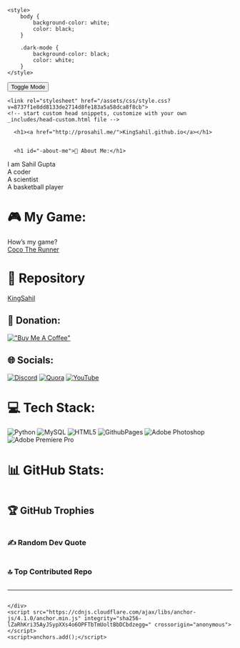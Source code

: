 <!DOCTYPE html>
<html lang="en-US">
  <head>
    <meta charset="UTF-8">
    <meta http-equiv="X-UA-Compatible" content="IE=edge">
    <meta name="viewport" content="width=device-width, initial-scale=1">
 
    <style>
        body {
            background-color: white;
            color: black;
        }

        .dark-mode {
            background-color: black;
            color: white;
        }
    </style>   

<button onclick="toggleMode()">Toggle Mode</button>

<script>
    function toggleMode() {
        var body = document.body;
        body.classList.toggle("dark-mode");
        var toggleButton = document.querySelector("button");
        if (body.classList.contains("dark-mode")) {
            toggleButton.textContent = "Light Mode";
        } else {
            toggleButton.textContent = "Dark Mode";
        }
    }

    function setModeBasedOnTime() {
        var body = document.body;
        var currentTime = new Date().getHours();
        if (currentTime >= 13 || currentTime < 6) {
            body.classList.add("dark-mode");
        } else {
            body.classList.remove("dark-mode");
        }
    }

    window.onload = function() {
        setModeBasedOnTime(); // Move this line before toggleMode()
        toggleMode();
    };
</script>

<!-- Begin Jekyll SEO tag v2.8.0 -->
<title>💫 About Me: | KingSahil.github.io</title>
<meta name="generator" content="Jekyll v3.9.3" />
<meta property="og:title" content="💫 About Me:" />
<meta property="og:locale" content="en_US" />
<link rel="canonical" href="http://prosahil.me/" />
<meta property="og:url" content="http://prosahil.me/" />
<meta property="og:site_name" content="KingSahil.github.io" />
<meta property="og:type" content="website" />
<meta name="twitter:card" content="summary" />
<meta property="twitter:title" content="💫 About Me:" />
<script type="application/ld+json">
{"@context":"https://schema.org","@type":"WebSite","headline":"💫 About Me:","name":"KingSahil.github.io","url":"http://prosahil.me/"}</script>
<!-- End Jekyll SEO tag -->

    <link rel="stylesheet" href="/assets/css/style.css?v=8737f1e8dd8133de2714d8fe183a5a58dca8f8cb">
    <!-- start custom head snippets, customize with your own _includes/head-custom.html file -->

<!-- Setup Google Analytics -->



<!-- You can set your favicon here -->
<!-- link rel="shortcut icon" type="image/x-icon" href="/favicon.ico" -->

<!-- end custom head snippets -->

  </head>
  <body>
    <div class="container-lg px-3 my-5 markdown-body">
      
      <h1><a href="http://prosahil.me/">KingSahil.github.io</a></h1>
      

      <h1 id="-about-me">💫 About Me:</h1>
<p>I am Sahil Gupta <br />A coder<br />A scientist<br />A basketball player</p>

<h1 id="-my-game">🎮 My Game:</h1>
<p>How’s my game?<br /><a href="https://prosahil.itch.io/coco-the-runner">Coco The Runner</a></p>

<h1 id="-repository">🫙 Repository</h1>
<p><a href="https://github.com/KingSahil/KingSahil.github.io">KingSahil</a></p>

<h2 id="-donation">💸 Donation:</h2>
<p><a href="https://ko-fi.com/kingsahil"><img src="https://www.buymeacoffee.com/assets/img/custom_images/orange_img.png" alt="&quot;Buy Me A Coffee&quot;" /></a></p>

<h2 id="-socials">🌐 Socials:</h2>
<p><a href="https://discord.gg/https://discord.gg/remjCCKW"><img src="https://img.shields.io/badge/Discord-%237289DA.svg?logo=discord&amp;logoColor=white" alt="Discord" /></a> <a href="https://quora.com/profile/https://www.quora.com/profile/Sahil-2179?ch=17&amp;oid=737396957&amp;share=7ca41025&amp;srid=GwoKf&amp;target_type=user"><img src="https://img.shields.io/badge/Quora-%23B92B27.svg?logo=Quora&amp;logoColor=white" alt="Quora" /></a> <a href="https://www.youtube.com/@GodSahil"><img src="https://img.shields.io/badge/YouTube-%23FF0000.svg?logo=YouTube&amp;logoColor=white" alt="YouTube" /></a></p>

<h1 id="-tech-stack">💻 Tech Stack:</h1>
<p><img src="https://img.shields.io/badge/python-3670A0?style=for-the-badge&amp;logo=python&amp;logoColor=ffdd54" alt="Python" /> <img src="https://img.shields.io/badge/mysql-%2300000f.svg?style=for-the-badge&amp;logo=mysql&amp;logoColor=white" alt="MySQL" /> <img src="https://img.shields.io/badge/html5-%23E34F26.svg?style=for-the-badge&amp;logo=html5&amp;logoColor=white" alt="HTML5" /> <img src="https://img.shields.io/badge/github%20pages-121013?style=for-the-badge&amp;logo=github&amp;logoColor=white" alt="GithubPages" /> <img src="https://img.shields.io/badge/adobe%20photoshop-%2331A8FF.svg?style=for-the-badge&amp;logo=adobe%20photoshop&amp;logoColor=white" alt="Adobe Photoshop" /> <img src="https://img.shields.io/badge/Adobe%20Premiere%20Pro-9999FF.svg?style=for-the-badge&amp;logo=Adobe%20Premiere%20Pro&amp;logoColor=white" alt="Adobe Premiere Pro" /></p>
<h1 id="-github-stats">📊 GitHub Stats:</h1>
<p><img src="https://github-readme-stats.vercel.app/api?username=KingSahil&amp;theme=dark&amp;hide_border=false&amp;include_all_commits=true&amp;count_private=true" alt="" /><br />
<img src="https://github-readme-streak-stats.herokuapp.com/?user=KingSahil&amp;theme=dark&amp;hide_border=false" alt="" /><br />
<img src="https://github-readme-stats.vercel.app/api/top-langs/?username=KingSahil&amp;theme=dark&amp;hide_border=false&amp;include_all_commits=true&amp;count_private=true&amp;layout=compact" alt="" /></p>

<h2 id="-github-trophies">🏆 GitHub Trophies</h2>
<p><img src="https://github-profile-trophy.vercel.app/?username=KingSahil&amp;theme=radical&amp;no-frame=false&amp;no-bg=false&amp;margin-w=4" alt="" /></p>

<h3 id="️-random-dev-quote">✍️ Random Dev Quote</h3>
<p><img src="https://quotes-github-readme.vercel.app/api?type=vetical&amp;theme=radical" alt="" /></p>

<h3 id="-top-contributed-repo">🔝 Top Contributed Repo</h3>
<p><img src="https://github-contributor-stats.vercel.app/api?username=KingSahil&amp;limit=5&amp;theme=dark&amp;combine_all_yearly_contributions=true" alt="" /></p>

<hr />
<p><a href="https://visitcount.itsvg.in"><img src="https://visitcount.itsvg.in/api?id=KingSahil&amp;icon=0&amp;color=0" alt="" /></a></p>

<!-- Proudly created with GPRM ( https://gprm.itsvg.in ) -->


      
    </div>
    <script src="https://cdnjs.cloudflare.com/ajax/libs/anchor-js/4.1.0/anchor.min.js" integrity="sha256-lZaRhKri35AyJSypXXs4o6OPFTbTmUoltBbDCbdzegg=" crossorigin="anonymous"></script>
    <script>anchors.add();</script>
  </body>
</html>
